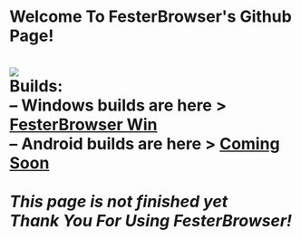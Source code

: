 <h1>Welcome To FesterBrowser's Github Page!<h1>
<img src="https://image.jimcdn.com/app/cms/image/transf/dimension=300x10000:format=png/path/s794d6cfdb8536537/image/iba1b4c3c7394cc2a/version/1701467466/image.png" style="max-width: 100%;"><br />
Builds:<br />            
– Windows builds are here > <a href="https://github.com/Jimputinfn/FesterBrowser/releases/tag/FesterBrowser2.3">FesterBrowser Win</a><br />
– Android builds are here > <a href="https://github.com/Jimputinfn/FesterBrowser/releases/tag/FesterBrowser2.3">Coming Soon</a>

<br />   
<br />   
<em>This page is not finished yet</em><br />   
<em>Thank You For Using FesterBrowser!</em>
